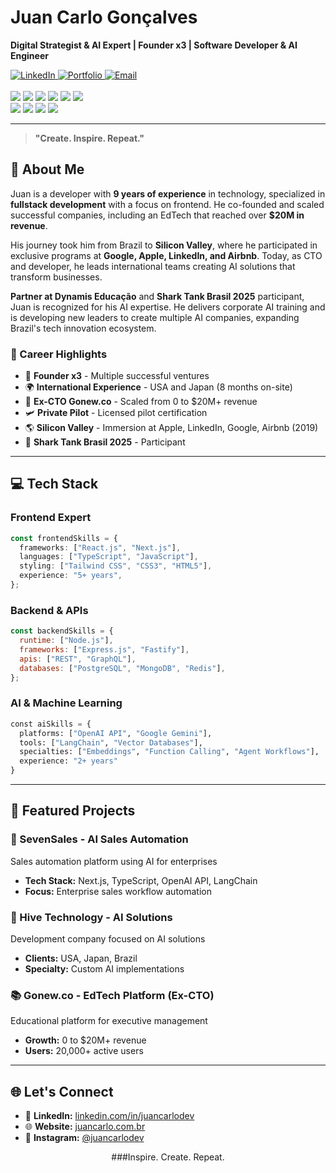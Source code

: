 # Juan Carlo Gonçalves

**Digital Strategist & AI Expert | Founder x3 | Software Developer & AI Engineer**

<div align="left">
  <a href="https://www.linkedin.com/in/juancarlodev" target="_blank">
    <img src="https://img.shields.io/badge/-Juan%20Carlo%20Gonçalves-%230077B5?style=for-the-badge&logo=linkedin&logoColor=white" alt="LinkedIn">
  </a>
  <a href="https://juancarlo.com.br" target="_blank">
    <img src="https://img.shields.io/badge/-Portfolio-%23000000?style=for-the-badge&logo=vercel&logoColor=white" alt="Portfolio">
  </a>
  <a href="mailto:juancarlo8800@gmail.com">
    <img src="https://img.shields.io/badge/-Email-%23D14836?style=for-the-badge&logo=gmail&logoColor=white" alt="Email">
  </a>
</div>

<br />

<div align="left">
  <img src="https://img.shields.io/badge/JavaScript-F7DF1E?style=for-the-badge&logo=javascript&logoColor=black" />
  <img src="https://img.shields.io/badge/TypeScript-007ACC?style=for-the-badge&logo=typescript&logoColor=white" />
  <img src="https://img.shields.io/badge/React-61dafb?style=for-the-badge&logo=react&logoColor=333333" />
  <img src="https://img.shields.io/badge/Next.js-000000?style=for-the-badge&logo=next.js&logoColor=white" />
  <img src="https://img.shields.io/badge/Node.js-339933?style=for-the-badge&logo=node.js&logoColor=white" />
  <img src="https://img.shields.io/badge/Tailwind_CSS-38B2AC?style=for-the-badge&logo=tailwind-css&logoColor=white" />
</div>

<div align="left">
  <img src="https://img.shields.io/badge/OpenAI-412991?style=for-the-badge&logo=openai&logoColor=white" />
  <img src="https://img.shields.io/badge/Google_Gemini-8E75B2?style=for-the-badge&logo=google&logoColor=white" />
  <img src="https://img.shields.io/badge/LangChain-121212?style=for-the-badge&logo=chainlink&logoColor=white" />
  <img src="https://img.shields.io/badge/Vector_DB-FF6B6B?style=for-the-badge&logo=database&logoColor=white" />
</div>

---

> **"Create. Inspire. Repeat."**

## 🚀 About Me

Juan is a developer with **9 years of experience** in technology, specialized in **fullstack development** with a focus on frontend. He co-founded and scaled successful companies, including an EdTech that reached over **$20M in revenue**.

His journey took him from Brazil to **Silicon Valley**, where he participated in exclusive programs at **Google, Apple, LinkedIn, and Airbnb**. Today, as CTO and developer, he leads international teams creating AI solutions that transform businesses.

**Partner at Dynamis Educação** and **Shark Tank Brasil 2025** participant, Juan is recognized for his AI expertise. He delivers corporate AI training and is developing new leaders to create multiple AI companies, expanding Brazil's tech innovation ecosystem.

### 🎯 Career Highlights

- 🚀 **Founder x3** - Multiple successful ventures
- 🌍 **International Experience** - USA and Japan (8 months on-site)
- 🏢 **Ex-CTO Gonew.co** - Scaled from 0 to $20M+ revenue
- 🛩️ **Private Pilot** - Licensed pilot certification
- 🌎 **Silicon Valley** - Immersion at Apple, LinkedIn, Google, Airbnb (2019)
- 🦈 **Shark Tank Brasil 2025** - Participant

---

## 💻 Tech Stack

### Frontend Expert

```typescript
const frontendSkills = {
  frameworks: ["React.js", "Next.js"],
  languages: ["TypeScript", "JavaScript"],
  styling: ["Tailwind CSS", "CSS3", "HTML5"],
  experience: "5+ years",
};
```

### Backend & APIs

```javascript
const backendSkills = {
  runtime: ["Node.js"],
  frameworks: ["Express.js", "Fastify"],
  apis: ["REST", "GraphQL"],
  databases: ["PostgreSQL", "MongoDB", "Redis"],
};
```

### AI & Machine Learning

```python
const aiSkills = {
  platforms: ["OpenAI API", "Google Gemini"],
  tools: ["LangChain", "Vector Databases"],
  specialties: ["Embeddings", "Function Calling", "Agent Workflows"],
  experience: "2+ years"
}
```

---

## 🌟 Featured Projects

### 🤖 SevenSales - AI Sales Automation

Sales automation platform using AI for enterprises

- **Tech Stack:** Next.js, TypeScript, OpenAI API, LangChain
- **Focus:** Enterprise sales workflow automation

### 🏢 Hive Technology - AI Solutions

Development company focused on AI solutions

- **Clients:** USA, Japan, Brazil
- **Specialty:** Custom AI implementations

### 📚 Gonew.co - EdTech Platform (Ex-CTO)

Educational platform for executive management

- **Growth:** 0 to $20M+ revenue
- **Users:** 20,000+ active users

---

## 🌐 Let's Connect

- 💼 **LinkedIn:** [linkedin.com/in/juancarlodev](https://linkedin.com/in/juancarlodev)
- 🌐 **Website:** [juancarlo.com.br](https://juancarlo.com.br)
- 📸 **Instagram:** [@juancarlodev](https://instagram.com/juancarlodev)


<div align="center">

###Inspire. Create. Repeat.

</div>

